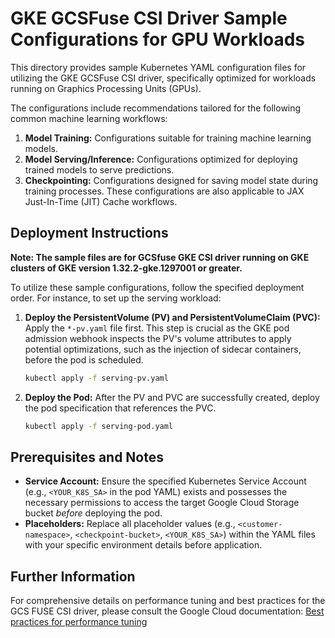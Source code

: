# GKE GCSFuse CSI Driver Sample Configurations for GPU Workloads

This directory provides sample Kubernetes YAML configuration files for utilizing the GKE GCSFuse CSI driver, specifically optimized for workloads running on Graphics Processing Units (GPUs).

The configurations include recommendations tailored for the following common machine learning workflows:

1.  **Model Training:** Configurations suitable for training machine learning models.
2.  **Model Serving/Inference:** Configurations optimized for deploying trained models to serve predictions.
3.  **Checkpointing:** Configurations designed for saving model state during training processes. These configurations are also applicable to JAX Just-In-Time (JIT) Cache workflows.

## Deployment Instructions

**Note: The sample files are for GCSfuse GKE CSI driver running on GKE clusters of GKE version 1.32.2-gke.1297001 or greater.**

To utilize these sample configurations, follow the specified deployment order. For instance, to set up the serving workload:

1.  **Deploy the PersistentVolume (PV) and PersistentVolumeClaim (PVC):**
    Apply the `*-pv.yaml` file first. This step is crucial as the GKE pod admission webhook inspects the PV's volume attributes to apply potential optimizations, such as the injection of sidecar containers, before the pod is scheduled.
    ```bash
    kubectl apply -f serving-pv.yaml
    ```

2.  **Deploy the Pod:**
    After the PV and PVC are successfully created, deploy the pod specification that references the PVC.
    ```bash
    kubectl apply -f serving-pod.yaml
    ```

## Prerequisites and Notes

*   **Service Account:** Ensure the specified Kubernetes Service Account (e.g., `<YOUR_K8S_SA>` in the pod YAML) exists and possesses the necessary permissions to access the target Google Cloud Storage bucket *before* deploying the pod.
*   **Placeholders:** Replace all placeholder values (e.g., `<customer-namespace>`, `<checkpoint-bucket>`, `<YOUR_K8S_SA>`) within the YAML files with your specific environment details before application.

## Further Information

For comprehensive details on performance tuning and best practices for the GCS FUSE CSI driver, please consult the Google Cloud documentation:
[Best practices for performance tuning](https://cloud.google.com/kubernetes-engine/docs/how-to/cloud-storage-fuse-csi-driver-perf#best-practices-for-performance-tuning)
